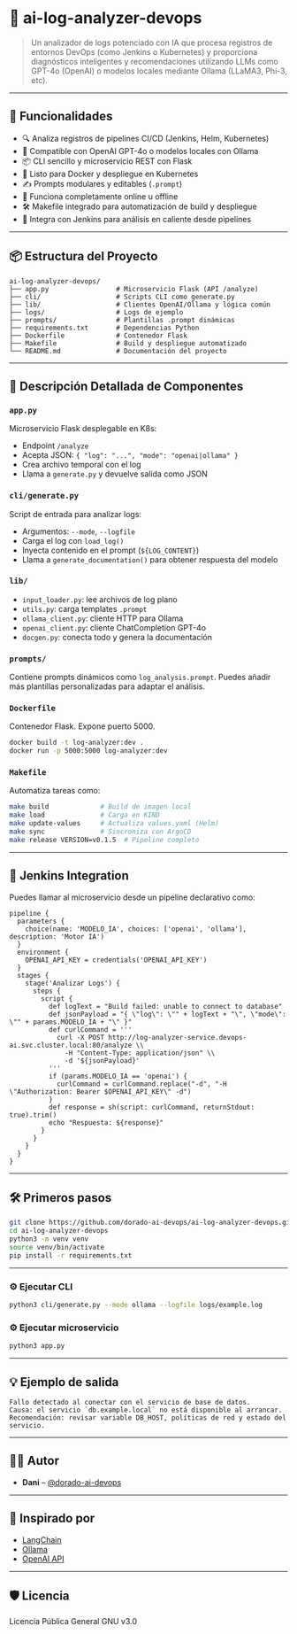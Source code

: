 # 🧠 ai-log-analyzer-devops

> Un analizador de logs potenciado con IA que procesa registros de entornos DevOps (como Jenkins o Kubernetes) y proporciona diagnósticos inteligentes y recomendaciones utilizando LLMs como GPT-4o (OpenAI) o modelos locales mediante Ollama (LLaMA3, Phi-3, etc).

---

## 🚀 Funcionalidades

- 🔍 Analiza registros de pipelines CI/CD (Jenkins, Helm, Kubernetes)
- 🤖 Compatible con OpenAI GPT-4o o modelos locales con Ollama
- 📦 CLI sencillo y microservicio REST con Flask
- 🐳 Listo para Docker y despliegue en Kubernetes
- ✍️ Prompts modulares y editables (`.prompt`)
- 📁 Funciona completamente online u offline
- 🛠️ Makefile integrado para automatización de build y despliegue
- 🔁 Integra con Jenkins para análisis en caliente desde pipelines

---

## 📦 Estructura del Proyecto

```
ai-log-analyzer-devops/
├── app.py                 # Microservicio Flask (API /analyze)
├── cli/                   # Scripts CLI como generate.py
├── lib/                   # Clientes OpenAI/Ollama y lógica común
├── logs/                  # Logs de ejemplo
├── prompts/               # Plantillas .prompt dinámicas
├── requirements.txt       # Dependencias Python
├── Dockerfile             # Contenedor Flask
├── Makefile               # Build y despliegue automatizado
└── README.md              # Documentación del proyecto
```

---

## 🧩 Descripción Detallada de Componentes

### `app.py`

Microservicio Flask desplegable en K8s:
- Endpoint `/analyze`
- Acepta JSON: `{ "log": "...", "mode": "openai|ollama" }`
- Crea archivo temporal con el log
- Llama a `generate.py` y devuelve salida como JSON

### `cli/generate.py`

Script de entrada para analizar logs:
- Argumentos: `--mode`, `--logfile`
- Carga el log con `load_log()`
- Inyecta contenido en el prompt (`${LOG_CONTENT}`)
- Llama a `generate_documentation()` para obtener respuesta del modelo

### `lib/`

- `input_loader.py`: lee archivos de log plano
- `utils.py`: carga templates `.prompt`
- `ollama_client.py`: cliente HTTP para Ollama
- `openai_client.py`: cliente ChatCompletion GPT-4o
- `docgen.py`: conecta todo y genera la documentación

### `prompts/`

Contiene prompts dinámicos como `log_analysis.prompt`.
Puedes añadir más plantillas personalizadas para adaptar el análisis.

### `Dockerfile`

Contenedor Flask. Expone puerto 5000.

```bash
docker build -t log-analyzer:dev .
docker run -p 5000:5000 log-analyzer:dev
```

### `Makefile`

Automatiza tareas como:
```bash
make build             # Build de imagen local
make load              # Carga en KIND
make update-values     # Actualiza values.yaml (Helm)
make sync              # Sincroniza con ArgoCD
make release VERSION=v0.1.5  # Pipeline completo
```

---

## 🔁 Jenkins Integration

Puedes llamar al microservicio desde un pipeline declarativo como:

```
pipeline {
  parameters {
    choice(name: 'MODELO_IA', choices: ['openai', 'ollama'], description: 'Motor IA')
  }
  environment {
    OPENAI_API_KEY = credentials('OPENAI_API_KEY')
  }
  stages {
    stage('Analizar Logs') {
      steps {
        script {
          def logText = "Build failed: unable to connect to database"
          def jsonPayload = "{ \"log\": \"" + logText + "\", \"mode\": \"" + params.MODELO_IA + "\" }"
          def curlCommand = '''
            curl -X POST http://log-analyzer-service.devops-ai.svc.cluster.local:80/analyze \\
              -H "Content-Type: application/json" \\
              -d '${jsonPayload}'
          '''
          if (params.MODELO_IA == 'openai') {
            curlCommand = curlCommand.replace("-d", "-H \"Authorization: Bearer $OPENAI_API_KEY\" -d")
          }
          def response = sh(script: curlCommand, returnStdout: true).trim()
          echo "Respuesta: ${response}"
        }
      }
    }
  }
}
```

---

## 🛠️ Primeros pasos

```bash
git clone https://github.com/dorado-ai-devops/ai-log-analyzer-devops.git
cd ai-log-analyzer-devops
python3 -m venv venv
source venv/bin/activate
pip install -r requirements.txt
```

---

### ⚙️ Ejecutar CLI

```bash
python3 cli/generate.py --mode ollama --logfile logs/example.log
```

### ⚙️ Ejecutar microservicio

```bash
python3 app.py
```

---

## 💡 Ejemplo de salida

```
Fallo detectado al conectar con el servicio de base de datos.
Causa: el servicio `db.example.local` no está disponible al arrancar.
Recomendación: revisar variable DB_HOST, políticas de red y estado del servicio.
```

---


## 👨‍💻 Autor

- **Dani** – [@dorado-ai-devops](https://github.com/dorado-ai-devops)

---

## 🧠 Inspirado por

- [LangChain](https://github.com/langchain-ai/langchain)
- [Ollama](https://ollama.com)
- [OpenAI API](https://platform.openai.com/docs)


---

## 🛡 Licencia

Licencia Pública General GNU v3.0